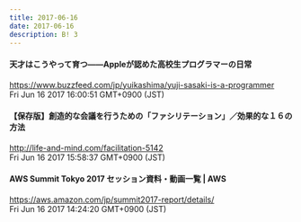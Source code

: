 ```yaml
---
title: 2017-06-16
date: 2017-06-16
description: B! 3
---
```


#### 天才はこうやって育つ——Appleが認めた高校生プログラマーの日常
https://www.buzzfeed.com/jp/yuikashima/yuji-sasaki-is-a-programmer<br>
Fri Jun 16 2017 16:00:51 GMT+0900 (JST)<br>


#### 【保存版】創造的な会議を行うための「ファシリテーション」／効果的な１６の方法
http://life-and-mind.com/facilitation-5142<br>
Fri Jun 16 2017 15:58:37 GMT+0900 (JST)<br>


#### AWS Summit Tokyo 2017 セッション資料・動画一覧 | AWS
https://aws.amazon.com/jp/summit2017-report/details/<br>
Fri Jun 16 2017 14:24:20 GMT+0900 (JST)<br>


